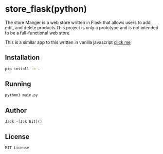 # store_flask(python)
 The store Manger is a web store written in Flask that allows users to add, edit, and delete products.This project is only a prototype and is not intended to be a full-functional web store. 

 This is a similar app to this written in vanilla javascript  [click me](https://jck-bit.github.io/Level_up/)
 

## Installation

```bash
pip install -e .

```

## Running

```bash
python3 main.py

```
## Author

    Jack -[Jck Bit]()

## License

```
MIT License
```

